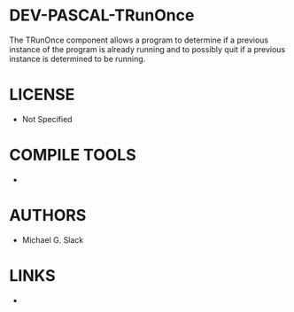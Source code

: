 DEV-PASCAL-TRunOnce
===================

The TRunOnce component allows a program to determine if a previous  instance of the program is already running and to possibly quit if a previous instance is determined to be running.

LICENSE
===============
* Not Specified

COMPILE TOOLS
===============
* 
 
AUTHORS
===============
* Michael G. Slack

LINKS
===============
* 
